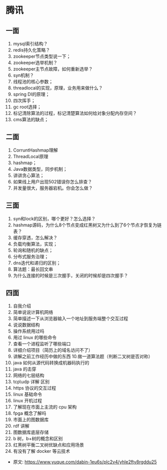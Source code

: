# 腾讯
<!--page header-->

<a name="00dd90b3"></a>
## 一面

1. mysql索引结构？
2. redis持久化策略？
3. zookeeper节点类型说一下；
4. zookeeper选举机制？
5. zookeeper主节点故障，如何重新选举？
6. syn机制？
7. 线程池的核心参数；
8. threadlocal的实现，原理，业务用来做什么？
9. spring DI的原理；
10. 四次挥手；
11. gc root选择；
12. 标记清除算法的过程，标记清楚算法如何给对象分配内存空间？
13. cms算法的缺点；

<a name="23b97311"></a>
## 二面

1. CorruntHashmap理解
2. ThreadLocal原理
3. hashmap；
4. Java数据类型，同步机制；
5. 讲讲贪心算法；
6. 如果线上用户出现502错误你怎么排查？
7. 并发量很大，服务器宕机。你会怎么做？

<a name="a1e8bd27"></a>
## 三面

1. syn和lock的区别，哪个更好？怎么选择？
2. hashmap源码，为什么8个节点变成红黑树又为什么到了6个节点才恢复为链表？
3. 缓存穿透，怎么解决？
4. 负载均衡算法，实现；
5. 轮询和随机的缺点；
6. 分布式服务治理；
7. dns迭代和递归的区别；
8. 算法题：最长回文串
9. 为什么连接的时候是三次握手，关闭的时候却是四次握手？

<a name="b9988d16"></a>
## 四面

1. 自我介绍
2. 简单说说计算机网络
3. 简单描述一下从浏览器输入一个地址到服务端整个交互过程
4. 说说数据结构
5. 操作系统用过吗
6. 用过 linux 的哪些命令
7. 查看一个进程监听了哪些端口
8. 详细介绍项目（简历上的域名访问不了）
9. 讲解之前工作经历中做的东西
10.做一道算法题（判断二叉树是否对称）
10. java 如何从源代码转换成机器码执行的
11. java 的击穿
12. 网络的七层结构
13. tcp\udp 详解 区别
14. https 协议的交互过程
15. linux 基础命令
16. linux 开机过程
17. 了解现在市面上主流的 cpu 架构
18. fpga 概念了解吗
19. 市面上的图数据库
20. rdf 讲解
21. 图数据库底层存储
22. b 树，b+树的概念和区别
23. 红黑树平衡二叉树优缺点和应用场景
24. 有没有了解 docker 等云技术



<!--page footer-->
- 原文: <https://www.yuque.com/dabin-1eu6s/plc2v4/yhle2fty8rgddu25>